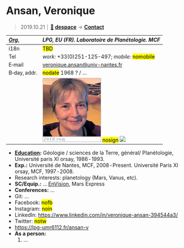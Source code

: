 # Ansan, Veronique
> 2019.10.21 ┊ **[🚀](../index/index.md) [despace](index.md)** → **[Contact](contact.md)**

|*[Org.](contact.md)*|*LPG, EU (FR). Laboratoire de Planétologie. MCF*|
|:--|:--|
|i18n| <mark>TBD</mark> |
|Tel| *work:* +33(0)251-125-497; *mobile:* <mark>nomobile</mark> |
|E‑mail| <veronique.ansan@univ-nantes.fr> |
|B‑day, addr.| <mark>nodate</mark> 1968 ? / … |
|| [![](f/contact/a/ansan_001_photo_thumb.jpg)](f/contact/a/ansan_001_photo.jpg) <mark>nosign</mark> [![](f/contact//_001_sign_thumb.jpg)](f/contact//_001_sign.png) |

   - **[Education](edu.md):** Géologie / sciences de la Terre, général/ Planétologie, Université paris XI orsay, 1986 ‑ 1993.
   - **Exp.:** Université de Nantes, MCF, 2008 ‑ Present. Université Paris XI orsay, MCF, 1997 ‑ 2008.
   - Research interests: planetology (Mars, Vanus, etc).
   - **SC/Equip.:** … [EnVision](envision.md), Mars Express
   - **Conferences:** …
   - Git: …
   - Facebook: <mark>nofb</mark>
   - Instagram: <mark>noin</mark>
   - LinkedIn: <https://www.linkedin.com/in/veronique-ansan-394544a3/>
   - Twitter: <mark>notw</mark>
   - <https://lpg-umr6112.fr/ansan-v>
   - **As a person:**
      1. …
